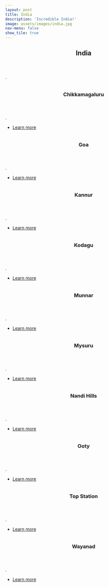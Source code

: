 ```yaml
---
layout: post
title: India
description: 'Incredible India!'
image: assets/images/india.jpg
nav-menu: false
show_tile: true
---
```



<!-- Main -->
<div id="main">

<!-- One -->
<section id="one">
	<div class="inner">
		<header class="major">
			<h2>India</h2>
		</header>
		<p>.</p>
	</div>
</section>

<!-- Two -->
<section id="two" class="spotlights">
	<section>
		<a href="india.html" class="image">
			<img src="assets/images/ckm.jpg" alt="" data-position="center center" />
		</a>
		<div class="content">
			<div class="inner">
				<header class="major">
					<h3>Chikkamagaluru</h3>
				</header>
				<p>.</p>
				<ul class="actions">
					<li><a href="india.html" class="button">Learn more</a></li>
				</ul>
			</div>
		</div>
	</section>
	<section>
		<a href="india.html" class="image">
			<img src="assets/images/ckm.jpg" alt="" data-position="top center" />
		</a>
		<div class="content">
			<div class="inner">
				<header class="major">
					<h3>Goa</h3>
				</header>
				<p>.</p>
				<ul class="actions">
					<li><a href="india.html" class="button">Learn more</a></li>
				</ul>
			</div>
		</div>
	</section>
	<section>
		<a href="india.html" class="image">
			<img src="assets/images/india.jpg" alt="" data-position="25% 25%" />
		</a>
		<div class="content">
			<div class="inner">
				<header class="major">
					<h3>Kannur</h3>
				</header>
				<p>.</p>
				<ul class="actions">
					<li><a href="india.html" class="button">Learn more</a></li>
				</ul>
			</div>
		</div>
	</section>
	<section>
		<a href="india.html" class="image">
			<img src="assets/images/kodagu.jpg" alt="" data-position="top center" />
		</a>
		<div class="content">
			<div class="inner">
				<header class="major">
					<h3>Kodagu</h3>
				</header>
				<p>.</p>
				<ul class="actions">
					<li><a href="india.html" class="button">Learn more</a></li>
				</ul>
			</div>
		</div>
	</section>
	<section>
		<a href="india.html" class="image">
			<img src="assets/images/munnar.jpg" alt="" data-position="25% 25%" />
		</a>
		<div class="content">
			<div class="inner">
				<header class="major">
					<h3>Munnar</h3>
				</header>
				<p>.</p>
				<ul class="actions">
					<li><a href="india.html" class="button">Learn more</a></li>
				</ul>
			</div>
		</div>
	</section>
	<section>
		<a href="india.html" class="image">
			<img src="assets/images/mysuru.jpg" alt="" data-position="top center" />
		</a>
		<div class="content">
			<div class="inner">
				<header class="major">
					<h3>Mysuru</h3>
				</header>
				<p>.</p>
				<ul class="actions">
					<li><a href="india.html" class="button">Learn more</a></li>
				</ul>
			</div>
		</div>
	</section>
	<section>
		<a href="india.html" class="image">
			<img src="assets/images/mysuru.jpg" alt="" data-position="25% 25%" />
		</a>
		<div class="content">
			<div class="inner">
				<header class="major">
					<h3>Nandi Hills</h3>
				</header>
				<p>.</p>
				<ul class="actions">
					<li><a href="india.html" class="button">Learn more</a></li>
				</ul>
			</div>
		</div>
	</section>
	<section>
		<a href="india.html" class="image">
			<img src="assets/images/mysuru.jpg" alt="" data-position="top center" />
		</a>
		<div class="content">
			<div class="inner">
				<header class="major">
					<h3>Ooty</h3>
				</header>
				<p>.</p>
				<ul class="actions">
					<li><a href="india.html" class="button">Learn more</a></li>
				</ul>
			</div>
		</div>
	</section>
	<section>
		<a href="india.html" class="image">
			<img src="assets/images/topstation.jpg" alt="" data-position="25% 25%" />
		</a>
		<div class="content">
			<div class="inner">
				<header class="major">
					<h3>Top Station</h3>
				</header>
				<p>.</p>
				<ul class="actions">
					<li><a href="india.html" class="button">Learn more</a></li>
				</ul>
			</div>
		</div>
	</section>
	<section>
		<a href="india.html" class="image">
			<img src="assets/images/wayanad.jpg" alt="" data-position="top center" />
		</a>
		<div class="content">
			<div class="inner">
				<header class="major">
					<h3>Wayanad</h3>
				</header>
				<p>.</p>
				<ul class="actions">
					<li><a href="india.html" class="button">Learn more</a></li>
				</ul>
			</div>
		</div>
	</section>
</section>
</div>

